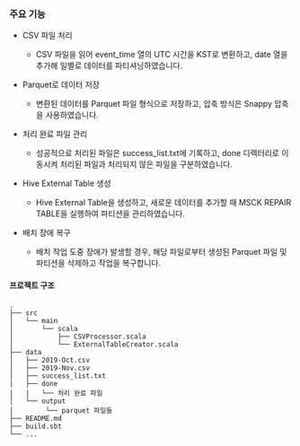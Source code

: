 ### 주요 기능
- CSV 파일 처리
  - CSV 파일을 읽어 event_time 열의 UTC 시간을 KST로 변환하고, date 열을 추가해 일별로 데이터를 파티셔닝하였습니다.

- Parquet로 데이터 저장
  - 변환된 데이터를 Parquet 파일 형식으로 저장하고, 압축 방식은  Snappy 압축을 사용하였습니다.

- 처리 완료 파일 관리
  - 성공적으로 처리된 파일은 success_list.txt에 기록하고, done 디렉터리로 이동시켜 처리된 파일과 처리되지 않은 파일을 구분하였습니다.

- Hive External Table 생성
  - Hive External Table을 생성하고, 새로운 데이터를 추가할 때 MSCK REPAIR TABLE을 실행하여 파티션을 관리하였습니다.

- 배치 장애 복구
  - 배치 작업 도중 장애가 발생할 경우, 해당 파일로부터 생성된 Parquet 파일 및 파티션을 삭제하고 작업을 복구합니다.

#### 프로젝트 구조
```
.
├── src
│   └── main
│       └── scala
│           ├── CSVProcessor.scala
│           └── ExternalTableCreator.scala
├── data
│   ├── 2019-Oct.csv
│   ├── 2019-Nov.csv
│   ├── success_list.txt
|   ├── done
|   |   └── 처리 완료 파일 
│   └── output
│        └── parquet 파일들
├── README.md
├── build.sbt
└── ...

```


